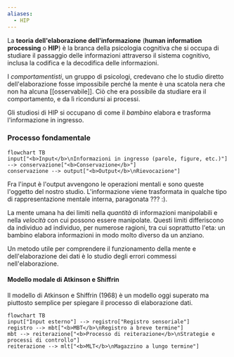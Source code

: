 ```yaml
---
aliases:
  - HIP
---
```

La **teoria dell'elaborazione dell'informazione** (**human information processing** o **HIP**) è la branca della psicologia cognitiva che si occupa di studiare il passaggio delle informazioni attraverso il sistema cognitivo, inclusa la codifica e la decodifica delle informazioni.

I *comportamentisti*, un gruppo di psicologi, credevano che lo studio diretto dell'elaborazione fosse impossibile perché la mente è una scatola nera che non ha alcuna [[osservabile]]. Ciò che era possibile da studiare era il comportamento, e da lì ricondursi ai processi.

Gli studiosi di HIP si occupano di come il *bambino* elabora e trasforma l'informazione in ingresso.
### Processo fondamentale
```mermaid
flowchart TB
input["<b>Input</b>\nInformazioni in ingresso (parole, figure, etc.)"] --> conservazione["<b>Conservazione</b>"]
conservazione --> output["<b>Output</b>\nRievocazione"]
```

Fra l'input è l'output avvengono le operazioni mentali e sono queste l'oggetto del nostro studio. L'informazione viene trasformata in qualche tipo di rappresentazione mentale interna, paragonata ??? :).

La mente umana ha dei limiti nella *quantità* di informazioni manipolabili e nella *velocità* con cui possono essere manipolate. Questi limiti differiscono da individuo ad individuo, per numerose ragioni, tra cui soprattutto l'eta: un bambino elabora informazioni in modo molto diverso da un anziano.

Un metodo utile per comprendere il funzionamento della mente e dell'elaborazione dei dati è lo studio degli errori commessi nell'elaborazione.
#### Modello modale di Atkinson e Shiffrin
Il modello di Atkinson e Shiffrin (1968) è un modello oggi superato ma piuttosto semplice per spiegare il processo di elaborazione dati.

```mermaid
flowchart TB
input["Input esterno"] --> registro["Registro sensoriale"]
registro --> mbt["<b>MBT</b>\nRegistro a breve termine"]
mbt --> reiterazione["<b>Processo di reiterazione</b>\nStrategie e processi di controllo"]
reiterazione --> mlt["<b>MLT</b>\nMagazzino a lungo termine"]
```
